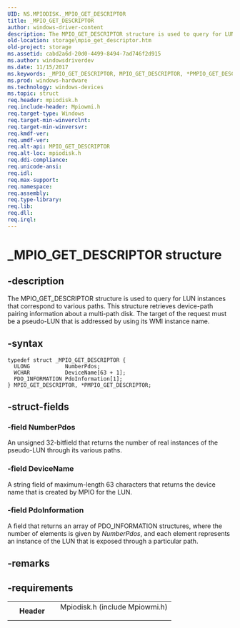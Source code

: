```yaml
---
UID: NS.MPIODISK._MPIO_GET_DESCRIPTOR
title: _MPIO_GET_DESCRIPTOR
author: windows-driver-content
description: The MPIO_GET_DESCRIPTOR structure is used to query for LUN instances that correspond to various paths.
old-location: storage\mpio_get_descriptor.htm
old-project: storage
ms.assetid: cabd2a6d-20d0-4499-8494-7ad746f2d915
ms.author: windowsdriverdev
ms.date: 11/15/2017
ms.keywords: _MPIO_GET_DESCRIPTOR, MPIO_GET_DESCRIPTOR, *PMPIO_GET_DESCRIPTOR
ms.prod: windows-hardware
ms.technology: windows-devices
ms.topic: struct
req.header: mpiodisk.h
req.include-header: Mpiowmi.h
req.target-type: Windows
req.target-min-winverclnt: 
req.target-min-winversvr: 
req.kmdf-ver: 
req.umdf-ver: 
req.alt-api: MPIO_GET_DESCRIPTOR
req.alt-loc: mpiodisk.h
req.ddi-compliance: 
req.unicode-ansi: 
req.idl: 
req.max-support: 
req.namespace: 
req.assembly: 
req.type-library: 
req.lib: 
req.dll: 
req.irql: 
---
```


# _MPIO_GET_DESCRIPTOR structure



## -description
The MPIO_GET_DESCRIPTOR structure is used to query for LUN instances that correspond to various paths. This structure retrieves device-path pairing information about a multi-path disk. The target of the request must be a pseudo-LUN that is addressed by using its WMI instance name.


## -syntax

````
typedef struct _MPIO_GET_DESCRIPTOR {
  ULONG           NumberPdos;
  WCHAR           DeviceName[63 + 1];
  PDO_INFORMATION PdoInformation[1];
} MPIO_GET_DESCRIPTOR, *PMPIO_GET_DESCRIPTOR;
````


## -struct-fields

### -field NumberPdos

An unsigned 32-bitfield that returns the number of real instances of the pseudo-LUN through its various paths.

### -field DeviceName

A string field of maximum-length 63 characters that returns the device name that is created by MPIO for the LUN.

### -field PdoInformation

A field that returns an array of PDO_INFORMATION structures, where the number of elements is given by <i>NumberPdos</i>, and each element represents an instance of the LUN that is exposed through a particular path.

## -remarks


## -requirements
<table>
<tr>
<th width="30%">
Header
</th>
<td width="70%">
<dl>
<dt>Mpiodisk.h (include Mpiowmi.h)</dt>
</dl>
</td>
</tr>
</table>